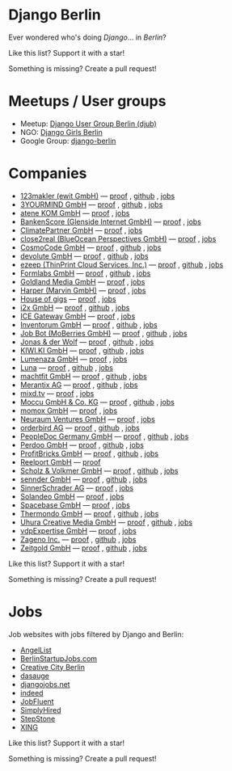 # Django Berlin

Ever wondered who's doing *Django*... in *Berlin*?

Like this list?  Support it with a star!

Something is missing?  Create a pull request!


# Meetups / User groups

* Meetup: [Django User Group Berlin (djub)](https://www.meetup.com/django-user-group-berlin/)
* NGO: [Django Girls Berlin](https://djangogirls.org/berlin/)
* Google Group: [django-berlin](https://groups.google.com/forum/#!forum/django-berlin)


# Companies

* [123makler (ewit GmbH)](https://www.123makler.de/) —
    [proof](https://www.simplyhired.de/job/YT7_OMNpEi1NBIlMwlTlK8m6FxEKePwSOCSDjanKExSQZ88YxNTPnQ)
    ,
    [github](https://github.com/123makler)
    ,
    [jobs](https://www.123makler.de/karriere/)
* [3YOURMIND GmbH](https://www.3yourmind.com/) —
    [proof](https://www.3yourmind.com/career/django-engineer)
    ,
    [github](https://github.com/3YOURMIND)
    ,
    [jobs](https://www.3yourmind.com/career)
* [atene KOM GmbH](https://atenekom.eu/) —
    [proof](https://dasauge.de/jobs/stellenangebote/fest/e508593)
    ,
    [jobs](https://atenekom.eu/das-unternehmen/karriere/)
* [BankenScore (Glenside Internet GmbH)](https://www.bankenscore.de/) —
    [proof](https://bankenscore.join.com/jobs/35770-senior-python-developer)
    ,
    [jobs](https://www.bankenscore.de/karriere)
* [ClimatePartner GmbH](https://www.climatepartner.com/) —
    [proof](https://www.climatepartner.com/de/karriere?jh=n98j73jlq1m5rqv7nicsnqed1poiwjh)
    ,
    [jobs](https://www.climatepartner.com/de/karriere)
* [close2real (BlueOcean Perspectives GmbH)](https://close2real.de/) —
    [proof](http://berlinstartupjobs.com/de/engineering/software-developer-devops-python-close2real/)
    ,
    [jobs](https://blueocean-jobs.personio.de/)
* [CosmoCode GmbH](https://www.cosmocode.de/) —
    [proof](https://www.simplyhired.de/job/KmrDeIvl61aVgLU_ciTRDprKkHAlwrICMRzrZv6yVe-8fSYn0Nn1dA)
    ,
    [github](https://github.com/cosmocode)
    ,
    [jobs](https://www.cosmocode.de/en/about-us/jobs/)
* [devolute GmbH](https://www.devolute.org/) —
    [proof](https://www.devolute.org/de/agentur/python-django-agentur-in-berlin)
    ,
    [github](https://github.com/devolute)
    ,
    [jobs](https://www.devolute.org/de/karriere-und-jobs)
* [ezeep (ThinPrint Cloud Services, Inc.)](https://www.ezeep.com/de/) —
    [proof](https://github.com/ezeep/django-oauth2-provider)
    ,
    [github](https://github.com/ezeep)
    ,
    [jobs](https://cortado.softgarden.io/en/vacancies)
* [Formlabs GmbH](https://formlabs.com/) —
    [proof](https://github.com/Formlabs/airbrake-django)
    ,
    [github](https://github.com/Formlabs)
    ,
    [jobs](https://formlabs.com/company/careers/berlin/)
* [Goldland Media GmbH](https://www.goldland-media.com/) —
    [proof](https://www.goldland-media.com/jobs/django-entwickler-webentwickler-mw/)
    ,
    [jobs](https://www.goldland-media.com/jobs/)
* [Harper (Marvin GmbH)](https://www.trustharper.com/) —
    [proof](https://www.jobfluent.com/jobs/junior-full-stack-python-developer-berlin-81414d)
    ,
    [jobs](https://www.jobfluent.com/company/harper)
* [House of gigs](https://houseofgigs.io/) —
    [proof](https://jobs.smartrecruiters.com/houseofgigs/743999677981503-software-engineer)
    ,
    [jobs](https://careers.smartrecruiters.com/houseofgigs)
* [i2x GmbH](https://i2x.ai/) —
    [proof](https://i2x.recruitee.com/o/backend-software-engineer-systems-architect-mf)
    ,
    [github](https://github.com/i2x-gmbh)
    ,
    [jobs](https://i2x.recruitee.com/)
* [ICE Gateway GmbH](https://www.ice-gateway.com/) —
    [proof](https://de.indeed.com/Zeige-Job?jk=7ec322d16c8f38ee)
    ,
    [jobs](https://www.ice-gateway.com/jobs/)
* [Inventorum GmbH](https://inventorum.com/) —
    [proof](https://inventorum.com/wp-content/uploads/2018/04/Experienced_Backend_Developer_2018.pdf)
    ,
    [github](https://github.com/Inventorum)
    ,
    [jobs](https://inventorum.com/de/jobs/)
* [Job Bot (MoBerries GmbH)](https://www.jobbot.me/) —
    [proof](https://angel.co/jobbot-me/jobs/442545-sr-backend-python-django-developer-m-f)
    ,
    [github](https://github.com/moberries)
    ,
    [jobs](https://app.moberries.com/company/1536692)
* [Jonas & der Wolf](https://www.jonasundderwolf.de/) —
    [proof](https://www.creative-city-berlin.de/de/jobs/job/7701887/)
    ,
    [github](https://github.com/jonasundderwolf)
    ,
    [jobs](https://www.jonasundderwolf.de/de/jobs/)
* [KIWI.KI GmbH](https://kiwi.ki/) —
    [proof](https://angel.co/kiwi-ki-1/jobs/41767-backend-engineer-iot)
    ,
    [github](https://github.com/KIWIKIGMBH)
    ,
    [jobs](https://kiwi.ki/karriere/)
* [Lumenaza GmbH](https://www.lumenaza.de/) —
    [proof](https://www.lumenaza.de/media/filer_public/05/dc/05dc69ca-a821-4741-8d26-a036d8c7c468/170519_stellenausschreibung_entwickler.pdf)
    ,
    [jobs](https://www.lumenaza.de/de/ueber-uns/jobs/)
* [Luna](https://www.meetluna.com/) —
    [proof](https://angel.co/meetluna/jobs/322506-full-stack-engineer)
    ,
    [github](https://github.com/lunalabs)
    ,
    [jobs](https://angel.co/meetluna/jobs/)
* [machtfit GmbH](https://www.machtfit.de/) —
    [proof](https://www.machtfit.de/media/jobs/Stellenausschreibung_Senior_Backend_Developer.pdf)
    ,
    [github](https://github.com/machtfit)
    ,
    [jobs](https://www.machtfit.de/jobs/)
* [Merantix AG](https://www.merantix.com/) —
    [proof](https://news.ycombinator.com/item?id=16975786)
    ,
    [github](https://github.com/merantix)
    ,
    [jobs](https://merantix.bamboohr.co.uk/jobs/)
* [mixd.tv](http://www.mixd.tv/) —
    [proof](https://djangojobs.net/jobs/194/senior-developer-team-lead-mixdtv/)
    ,
    [jobs](http://www.mixd.tv/careers.html)
* [Moccu GmbH & Co. KG](https://www.moccu.com/) —
    [proof](https://github.com/moccu)
    ,
    [github](https://github.com/moccu)
    ,
    [jobs](https://www.moccu.com/jobs/)
* [momox GmbH](https://www.momox.de/) —
    [proof](https://momox-jobs.dvinci.de/de/p/english/jobs/191/python-backend-developer-mf-in-berlin)
    ,
    [jobs](https://momox-jobs.dvinci.de/de/p/english/jobs)
* [Neuraum Ventures GmbH](https://neuraum.com/) —
    [proof](https://www.simplyhired.de/job/FNKxi9bpcVDFtrXrQKrDOPVy-LfniJbLDAlQGUtZe4QLTYSbd_i6ew)
    ,
    [jobs](https://neuraum.com/#_jobs)
* [orderbird AG](https://www.orderbird.com/) —
    [proof](https://www.orderbird.com/en/careers/python-developer-f-m)
    ,
    [github](https://github.com/orderbird)
    ,
    [jobs](https://www.orderbird.com/de/karriere)
* [PeopleDoc Germany GmbH](https://www.people-doc.de/) —
    [proof](https://boards.greenhouse.io/peopledocberlin/jobs/948962)
    ,
    [github](https://github.com/peopledoc)
    ,
    [jobs](https://www.people-doc.de/peopledoc/karriere)
* [Perdoo GmbH](https://www.perdoo.com/) —
    [proof](https://djangojobs.net/jobs/483/lead-backend-engineer-perdoo/)
    ,
    [github](https://github.com/Perdoo)
    ,
    [jobs](https://www.perdoo.com/careers/)
* [ProfitBricks GmbH](https://www.profitbricks.de/) —
    [proof](https://profitbricks.softgarden.io/job/1211128/?l=de)
    ,
    [github](https://github.com/profitbricks)
    ,
    [jobs](https://www.profitbricks.de/de/unternehmen/karriere/#jobs)
* [Reelport GmbH](https://www.reelport.com/) —
    [proof](https://djangogigs.com/gigs/2124/)
* [Scholz & Volkmer GmbH](https://www.s-v.de/) —
    [proof](https://www.s-v.de/de/jobs/senior-backend-developer-wm-5a26d2d6106c870047d46f85/)
    ,
    [github](https://github.com/ScholzVolkmer)
    ,
    [jobs](https://www.s-v.de/de/jobs/)
* [sennder GmbH](https://www.sennder.com/) —
    [proof](https://sennder.heavenhr.com/jobs/_etBiQIb70a-FLZPH5P4jow_/apply)
    ,
    [github](https://github.com/sennder)
    ,
    [jobs](https://sennder.heavenhr.com/jobs)
* [SinnerSchrader AG](https://sinnerschrader.com/) —
    [proof](https://sinnerschrader.jobs/de/django-backend-developer-mw/)
    ,
    [jobs](https://sinnerschrader.jobs/)
* [Solandeo GmbH](https://www.solandeo.com/) —
    [proof](https://www.solandeo.com/wp-content/uploads/2018-09-17-Ausschreibung-Senior-Developer-Python.pdf)
    ,
    [jobs](https://www.solandeo.com/ueber-uns/karriere/)
* [Spacebase GmbH](https://www.spacebase.com/) —
    [proof](https://spacebase.softgarden.io/job/2866473/)
    ,
    [jobs](https://www.spacebase.com/en/about/#career-section)
* [Thermondo GmbH](https://www.thermondo.de/) —
    [proof](https://github.com/Thermondo)
    ,
    [github](https://github.com/Thermondo)
    ,
    [jobs](https://www.thermondo.de/unternehmen/jobs/berlin-zentrale/)
* [Uhura Creative Media GmbH](https://www.uhura.de/) —
    [proof](https://djangojobs.net/jobs/638/python-django-web-developer-uhura-creative-media-gmbh/)
    ,
    [github](https://github.com/uhuracreativemedia)
    ,
    [jobs](https://www.uhura.de/jobs/)
* [vdpExpertise GmbH](https://www.vdpexpertise.de/) —
    [proof](https://jobspotting.com/en/company/vdpexpertise/job/python-django-developer-m-w--d8a071cc5c0144a780af1b3123ec09f0)
    ,
    [jobs](https://jobspotting.com/en/company/vdpexpertise)
* [Zageno Inc.](https://zageno.de/) —
    [proof](https://www.simplyhired.de/job/QnSzgBAYjsOzdzcOj-P74eBwkfpfxMtli-0U0O_9u0xkZbXCrn99sQ)
    ,
    [github](https://github.com/ZAGENO)
    ,
    [jobs](https://zageno-jobs.personio.de/)
* [Zeitgold GmbH](https://www.zeitgold.com/) —
    [proof](https://angel.co/zeitgold/jobs/319231-full-stack-developer)
    ,
    [github](https://github.com/Zeitgold)
    ,
    [jobs](https://www.zeitgold.com/careers/)

Like this list?  Support it with a star!

Something is missing?  Create a pull request!


# Jobs

Job websites with jobs filtered by Django and Berlin:

* [AngelList](https://angel.co/berlin/django/jobs)
* [BerlinStartupJobs.com](http://berlinstartupjobs.com/de/skill-areas/django/)
* [Creative City Berlin](https://www.creative-city-berlin.de/de/search/?q=django&t=job&submit=Suche)
* [dasauge](https://dasauge.de/jobs/stellenangebote/?begriff=django&plz=berlin)
* [djangojobs.net](https://djangojobs.net/jobs/?location=Berlin%2CGermany)
* [indeed](https://de.indeed.com/Django-Jobs-in-Berlin)
* [JobFluent](https://www.jobfluent.com/jobs-berlin/django)
* [SimplyHired](https://www.simplyhired.de/search?q=django&l=Berlin)
* [StepStone](https://www.stepstone.de/jobs/Django--Berlin.html)
* [XING](https://www.xing.com/jobs/django-jobs-in-berlin)


Like this list?  Support it with a star!

Something is missing?  Create a pull request!
